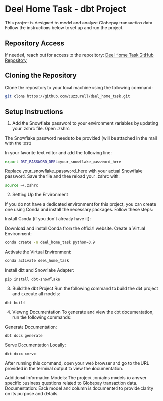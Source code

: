 # Deel Home Task - dbt Project

This project is designed to model and analyze Globepay transaction data. Follow the instructions below to set up and run the project.

## Repository Access

If needed, reach out for access to the repository:
[Deel Home Task GitHub Repository](https://github.com/zuzzurell/deel_home_task.git)

## Cloning the Repository

Clone the repository to your local machine using the following command:

```bash
git clone https://github.com/zuzzurell/deel_home_task.git
```

##  Setup Instructions
1. Add the Snowflake password to your environment variables by updating your .zshrc file. Open .zshrc.

The Snowflake password needs to be provided (will be attached in the mail with the test)

In your favorite text editor and add the following line:

```bash
export DBT_PASSWORD_DEEL=your_snowflake_password_here
```
Replace your_snowflake_password_here with your actual Snowflake password. Save the file and then reload your .zshrc with:

```bash
source ~/.zshrc
```
2. Setting Up the Environment

If you do not have a dedicated environment for this project, you can create one using Conda and install the necessary packages. Follow these steps:

Install Conda (if you don't already have it):

Download and install Conda from the official website.
Create a Virtual Environment:

```bash
conda create -n deel_home_task python=3.9
```
Activate the Virtual Environment:

```bash
conda activate deel_home_task
```
Install dbt and Snowflake Adapter:

```bash
pip install dbt-snowflake
```

3. Build the dbt Project
Run the following command to build the dbt project and execute all models:

```bash
dbt build
```
4. Viewing Documentation
To generate and view the dbt documentation, run the following commands:

Generate Documentation:

```bash
dbt docs generate
```
Serve Documentation Locally:

```bash
dbt docs serve
```

After running this command, open your web browser and go to the URL provided in the terminal output to view the documentation.

Additional Information
Models: The project contains models to answer specific business questions related to Globepay transaction data.
Documentation: Each model and column is documented to provide clarity on its purpose and details.